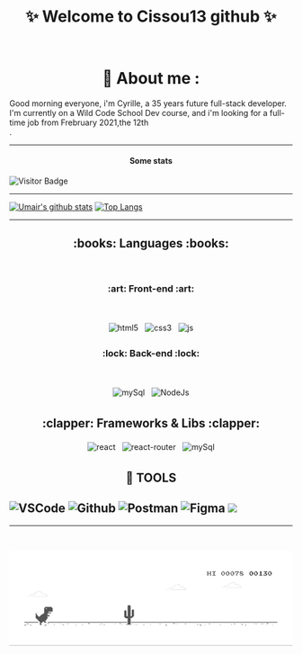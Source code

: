 
<!--
**Cissou13/Cissou13** is a ✨ _special_ ✨ repository because its `README.md` (this file) appears on your GitHub profile.

Here are some ideas to get you started:

- 🔭 I’m currently working on ...
- 🌱 I’m currently learning ...
- 👯 I’m looking to collaborate on ...
- 🤔 I’m looking for help with ...
- 💬 Ask me about ...
- 📫 How to reach me: ...
- 😄 Pronouns: ...
- ⚡ Fun fact: ...
-->
<h1 align="center">
 ✨ Welcome to Cissou13 github ✨
</h1>

<br/>


<h1 align="center"> 📖 About me : </h1>

Good morning everyone, i'm Cyrille, a 35 years future full-stack developer. I'm currently on a Wild Code School Dev course, and i'm looking for a full-time job from Frebruary 2021,the 12th <br/>
.

---

<h4 align="center"> Some stats </h4>

 
![Visitor Badge](https://visitor-badge.laobi.icu/badge?page_id=Cissou13)

---
[![Umair's github stats](https://github-readme-stats.vercel.app/api?username=Cissou13&show_icons=true&line_height=21&show_icons=true&theme=vue)](https://github.com/Cissou13/github-readme-stats)
[![Top Langs](https://github-readme-stats.vercel.app/api/top-langs/?username=Cissou13&show_icons=true&layout=compact&theme=vue)](https://github.com/Cissou13/github-readme-stats)



---

<h2 align="center"> :books: Languages :books: </h2>

&nbsp;

 <h3 align="center"> :art: Front-end :art: </h3>
&nbsp;
 <p align="center">
<img src="https://img.shields.io/badge/HTML5-E34F26?style=plasticlogo=html5&logoColor=white" alt="html5" style="vertical-align:top; margin:4px" />
<img src="https://img.shields.io/badge/CSS3-1572B6?style=plasticlogo=css3&logoColor=white" alt="css3" style="vertical-align:top; margin:4px" />
<img src="https://img.shields.io/badge/JavaScript-F7DF1E?style=plastic&logo=javascript&logoColor=black" alt="js" style="vertical-align:top; margin:4px" />
 </p>
 
 <h3 align="center"> :lock: Back-end :lock: </h3>
&nbsp;
 <p align="center">
 <img src="https://img.shields.io/badge/MySQL-00000F?style=plastic&logo=mysql&logoColor=white" alt="mySql" style="vertical-align:top; margin:4px" />
  <img src="https://img.shields.io/badge/Node.js-43853D?style=plastic&logo=node.js&logoColor=white" alt="NodeJs" style="vertical-align:top; margin:4px" />

 </p>

<h2 align="center"> :clapper: Frameworks & Libs :clapper: </h2>

<p align="center">
<img src="https://img.shields.io/badge/React-20232A?style=plastic&logo=react&logoColor=61DAFB" alt="react" style="vertical-align:top; margin:4px" />
<img src="https://img.shields.io/badge/React_Router-CA4245?style=plastic&logo=react-router&logoColor=white" alt="react-router" style="vertical-align:top; margin:4px" />
<img src="https://img.shields.io/badge/MySQL-00000F?style=plastic&logo=mysql&logoColor=white" alt="mySql" style="vertical-align:top; margin:4px" />

 </p>



<h2 align="center"> 🔧 TOOLS </h2>

![VSCode](https://img.shields.io/badge/-VSCode-fff?&logo=Visual-studio-code&logoColor=007ACC)
![Github](https://img.shields.io/badge/-Github-fff?&logo=Github&logoColor=181717)
![Postman](https://img.shields.io/badge/-Postman-fff?&logo=Postman)
![Figma](https://img.shields.io/badge/-Figma-fff?&logo=Figma)
 <img src="https://img.shields.io/badge/Windows-0078D6?style=for-the-badge&logo=windows&logoColor=white" />
---



<!--END_SECTION:waka-->

---


   &emsp;
  <a align="center" href="https://www.linkedin.com/in/cyrille-fabre/" rel="nofollow" target="_blank" >
  </a>


![image](https://github.com/Cissou13/Cissou13/blob/main/dino.gif)

